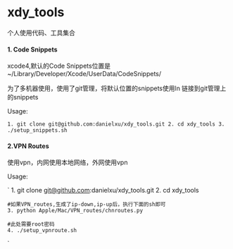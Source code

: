 xdy_tools
=========

个人使用代码、工具集合

#### 1. Code Snippets

xcode4,默认的Code Snippets位置是 ~/Library/Developer/Xcode/UserData/CodeSnippets/

为了多机器使用，使用了git管理，将默认位置的snippets使用ln 链接到git管理上的snippets

Usage:

`
	1. git clone git@github.com:danielxu/xdy_tools.git
	2. cd xdy_tools
	3. ./setup_snippets.sh
`

#### 2.VPN Routes

使用vpn，内网使用本地网络，外网使用vpn

Usage:

`
	1. git clone git@github.com:danielxu/xdy_tools.git
	2. cd xdy_tools
	
	#如果VPN_routes,生成了ip-down,ip-up后，执行下面的sh即可
	3. python Apple/Mac/VPN_routes/chnroutes.py
	
	#此处需要root密码
	4. ./setup_vpnroute.sh
`
